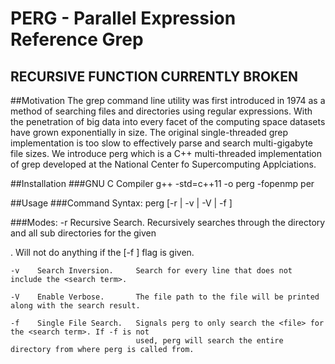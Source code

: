 # PERG - Parallel Expression Reference Grep

## RECURSIVE FUNCTION CURRENTLY BROKEN

##Motivation
The grep command line utility was first introduced in 1974 as a method of searching files and directories using regular expressions. With the penetration of big data into every facet of the computing space datasets have grown exponentially in size. The original single-threaded grep implementation is too slow to effectively parse and search multi-gigabyte file sizes. We introduce perg which is a C++ multi-threaded implementation of grep developed at the National Center fo Supercomputing Applciations.

##Installation
###GNU C Compiler
    g++ -std=c++11 -o perg -fopenmp per

##Usage
###Command Syntax:
    perg [-r | -v | -V | -f <file>] <search term>

###Modes:
    -r    Recursive Search.     Recursively searches through the directory and all sub directories for the 
                                given <search term>. Will not do anything if the [-f <file>] flag is given.

    -v    Search Inversion.     Search for every line that does not include the <search term>.

    -V    Enable Verbose.       The file path to the file will be printed along with the search result.

    -f    Single File Search.   Signals perg to only search the <file> for the <search term>. If -f is not
                                used, perg will search the entire directory from where perg is called from.
